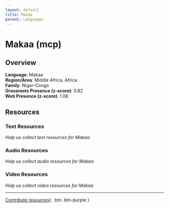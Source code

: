 ```yaml
---
layout: default
title: Makaa
parent: Languages
---
```


# Makaa (mcp)

## Overview

**Language**: Makaa  
**Region/Area**: Middle Africa, Africa  
**Family**: Niger-Congo  
**Grassroots Presence (z-score)**: 0.82  
**Web Presence (z-score)**: 1.08  

## Resources

### Text Resources
*Help us collect text resources for Makaa*

### Audio Resources
*Help us collect audio resources for Makaa*

### Video Resources
*Help us collect video resources for Makaa*

---

[Contribute resources](https://forms.office.com/e/1SfLJx3u1r){: .btn .btn-purple }
